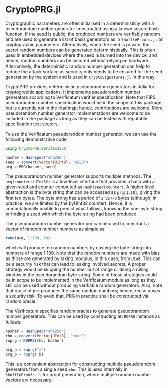 # CryptoPRG.jl
Cryptographic parameters are often initialised in a deterministicly with a pseudorandom number generator constructed using a known secure hash function. If the seed is public, the produced numbers are verifiably random and are used to generate a list of basis generators as in `ShuffleProofs.jl` or cryptographic parameters. Alternatively, when the seed is private, the secret random numbers can be generated deterministically. This is often used in embedded devices where the seed is burned into the device, and hence, random numbers can be secured without relying on hardware. Alternatively, the deterministic random number generation can help to reduce the attack surface as security only needs to be ensured for the seed generation by the system and is used in `CryptoSignatures.jl` in this way.

CryptoPRG provides deterministic pseudorandom generators in Julia for cryptographic applications. It implements pseudorandom number generators according to Verificatum verifier specification. Note that FIPS pseudorandom number specification would be in the scope of this package but is currently not in the roadmap; hence, contributions are welcome. More pseudorandom number generator implementations are welcome to be included in the package as long as they can be tested with reputable specification test vectors.

To use the Verificatum pseudorandom number generator, we can use the following demonstrative code:

``` julia
using CryptoPRG.Verificatum

hasher = HashSpec("sha256")
seed = convert(Vector{UInt8}, "SEED")
prg = PRG(hasher, seed)
```

The pseudorandom number generator supports multiple methods. The `prg(counter::UInt32)` is a low-level interface that provides a hash with a given seed and counter computed as `Hash(seed|counter)`. A higher level abstraction is the byte string that can be accessed as `prg[1:10]`, giving the first ten bytes. The byte string has a period of `2^257/8` bytes (although, in practice, we are limited by the byUInt32 counter). Hence, it is computationally unable to predict what follows, knowing the one-byte string or finding a seed with which the byte string had been produced. 

The pseudorandom number generator `prg` can be used to construct a vector of random number numbers as simple as:

```julia
rand(prg, 1:100, 10)
```

which will produce ten random numbers by casting the byte string into numbers of range 1:100. Note that the random numbers are made with bias as those are generated by taking modulus, in this case, from `UIn8`. This can be a security risk that can lead to leaking involved secrets. A proper strategy would be skipping the number out of range or doing a rolling window in the pseudorandom byte string. Some of those strategies could be in scope to be implemented in the Verificatum module as long as they still can be used without producing verifiable random generators. Also, note that reuse of `prg` produces the same random numbers; hence, reuse poses a security risk. To avoid that, PRG in practice shall be constructed via random oracle.  

The Verificatum specifies random oracles to generate pseudorandom number generators. This can be used by constructing an `ROPRG` instance as follows:

```julia
hasher = HashSpec("sha256")
rho = convert(Vector{UInt8}, "seed")
roprg = ROPRG(rho, hasher)

prg_a = roprg("a")
prg_b = roprg(:b)
```

This is a convenient abstraction for constructing multiple pseudorandom generators from a single seed `rho`. This is used internally in `ShuffleProofs.jl` for proof generation, where multiple random number vectors are necessary. 
